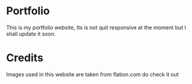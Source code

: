 # Portfolio
This is my portfolio website, Its is not quit responsive at the moment but I shall update it soon.

# Credits
Images used in this website are taken from flation.com do check it out
